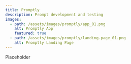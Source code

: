 ```yaml
---
title: Promptly
description: Prompt development and testing
images:
  - path: /assets/images/promptly/app_01.png
    alt: Promptly App
    featured: true
  - path: /assets/images/promptly/landing-page_01.png
    alt: Promptly Landing Page
---
```



Placeholder